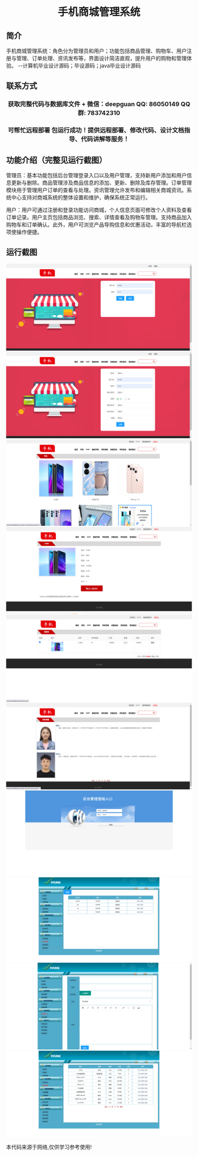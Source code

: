 <p><h1 align="center">手机商城管理系统</h1></p>

## 简介
手机商城管理系统：角色分为管理员和用户；功能包括商品管理、购物车、用户注册与管理、订单处理、资讯发布等，界面设计简洁直观，提升用户的购物和管理体验。    --计算机毕业设计源码；毕设源码；java毕业设计源码


## 联系方式
<p><h3 align="center">获取完整代码与数据库文件 + 微信：deepguan QQ: 86050149 QQ群: 783742310</h3></p>
<p><h3 align="center">可帮忙远程部署 包运行成功！提供远程部署、修改代码、设计文档指导、代码讲解等服务！</h3></p>

## 功能介绍（完整见运行截图）
管理员：基本功能包括后台管理登录入口以及用户管理，支持新用户添加和用户信息更新与删除。商品管理涉及商品信息的添加、更新、删除及库存管理。订单管理模块用于管理用户订单的查看与处理。资讯管理允许发布和编辑相关商城资讯。系统中心支持对商城系统的整体设置和维护，确保系统正常运行。

用户：用户可通过注册和登录功能访问商城，个人信息页面可修改个人资料及查看订单记录。用户主页包括商品浏览、搜索、详情查看及购物车管理。支持商品加入购物车和订单确认。此外，用户可浏览产品导购信息和优惠活动，丰富的导航栏选项使操作便捷。


## 运行截图
![](imgs/588112-20211225010828126-480689196.png)
![](imgs/588112-20211225010842474-1372160095.png)
![](imgs/588112-20211225010848399-560119279.png)
![](imgs/588112-20211225010855859-1852228789.png)
![](imgs/588112-20211225010900961-1170077734.png)
![](imgs/588112-20211225010905677-1011508083.png)
![](imgs/588112-20211225010911812-197933913.png)
![](imgs/588112-20211225010918573-1197922183.png)
![](imgs/588112-20211225010924304-1022462099.png)
![](imgs/588112-20211225010928957-173389792.png)

<p>本代码来源于网络,仅供学习参考使用!</p>
